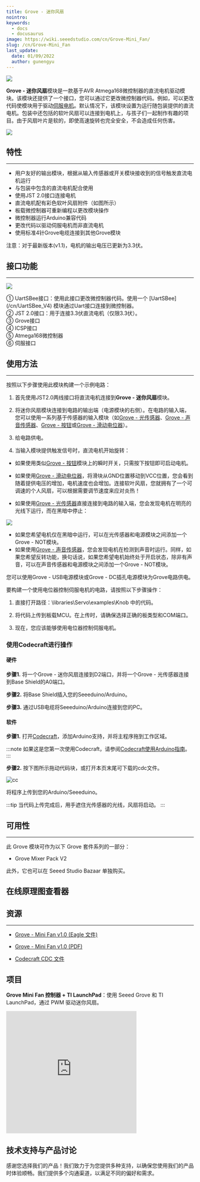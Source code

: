 ```yaml
---
title: Grove - 迷你风扇
nointro:
keywords:
  - docs
  - docusaurus
image: https://wiki.seeedstudio.com/cn/Grove-Mini_Fan/
slug: /cn/Grove-Mini_Fan
last_update:
  date: 01/09/2022
  author: gunengyu
---
```

![](https://files.seeedstudio.com/wiki/Grove-Mini_Fan/img/Mini_Fan%20head.jpg)

**Grove - 迷你风扇**模块是一款基于AVR Atmega168微控制器的直流电机驱动模块。该模块还提供了一个接口，您可以通过它更改微控制器代码。例如，可以更改代码使模块用于驱动[伺服电机](https://en.wikipedia.org/wiki/Servomotor)。默认情况下，该模块设置为运行随包装提供的直流电机。包装中还包括的软叶风扇可以连接到电机上，与孩子们一起制作有趣的项目。由于风扇叶片是软的，即使高速旋转也完全安全，不会造成任何伤害。

[![](https://files.seeedstudio.com/wiki/Seeed-WiKi/docs/images/300px-Get_One_Now_Banner-ragular.png)](https://www.seeedstudio.com/Grove-Mini-Fan-v1-1.html)

## 特性

---

* 用户友好的输出模块，根据从输入传感器或开关模块接收到的信号触发直流电机运行
* 与包装中包含的直流电机配合使用
* 使用JST 2.0接口连接电机
* 直流电机配有彩色软叶风扇附件（如图所示）
* 板载微控制器可重新编程以更改模块操作
* 微控制器运行Arduino兼容代码
* 更改代码以驱动伺服电机而非直流电机
* 使用标准4针Grove电缆连接到其他Grove模块
<div>
  <span style={{color: 'red'}}>注意：</span>对于最新版本(v1.1)，电机的输出电压已更新为3.3伏。
</div>

## 接口功能

---
![](https://files.seeedstudio.com/wiki/Grove-Mini_Fan/img/Mini_fan.jpg)

<dl>
  <dt>① UartSBee接口：使用此接口更改微控制器代码。使用一个 [UartSBee](/cn/UartSBee_V4) 模块通过Uart接口连接到微控制器。</dt>
  <dt>② JST 2.0接口：用于连接3.3伏直流电机（仅限3.3伏）。</dt>
  <dt>③ Grove接口</dt>
  <dt>④ ICSP接口</dt>
  <dt>⑤ Atmega168微控制器</dt>
  <dt>⑥ 伺服接口</dt>
</dl>

## 使用方法

---
按照以下步骤使用此模块构建一个示例电路：

1. 首先使用JST2.0两线接口将直流电机连接到**Grove - 迷你风扇**模块。

2. 将迷你风扇模块连接到电路的输出端（电源模块的右侧）。在电路的输入端，您可以使用一系列基于传感器的输入模块（如[Grove - 光传感器](/cn/Grove-Light_Sensor "Grove - 光传感器")、[Grove - 声音传感器](/cn/Grove-Sound_Sensor "Grove - 声音传感器")、[Grove - 按钮](/cn/Grove-Button "Grove - 按钮")或[Grove - 滑动电位器](/cn/Grove-Slide_Potentiometer "Grove - 滑动电位器")）。

3. 给电路供电。

4. 当输入模块提供触发信号时，直流电机开始旋转：

* 如果使用类似[Grove - 按钮](/cn/Grove-Button "Grove - 按钮")模块上的瞬时开关，只需按下按钮即可启动电机。

* 如果使用[Grove - 滑动电位器](/cn/Grove-Slide_Potentiometer "Grove - 滑动电位器")，将滑块从GND位置移动到VCC位置，您会看到随着提供电压的增加，电机速度也会增加。连接软叶风扇，您就拥有了一个可调速的个人风扇，可以根据需要调节速度来应对炎热！

* 如果使用[Grove - 光传感器](/cn/Grove-Light_Sensor "Grove - 光传感器")直接连接到电路的输入端，您会发现电机在明亮的光线下运行，而在黑暗中停止：

![](https://files.seeedstudio.com/wiki/Grove-Mini_Fan/img/Light_Sensitive_Fan.gif)

* 如果您希望电机仅在黑暗中运行，可以在光传感器和电源模块之间添加一个Grove - NOT模块。
* 如果使用[Grove - 声音传感器](/cn/Grove-Sound_Sensor "Grove - 声音传感器")，您会发现电机在检测到声音时运行。同样，如果您希望反转功能，换句话说，如果您希望电机始终处于开启状态，除非有声音，可以在声音传感器和电源模块之间添加一个Grove - NOT模块。

您可以使用Grove - USB电源模块或Grove - DC插孔电源模块为Grove电路供电。

要构建一个使用电位器控制伺服电机的电路，请按照以下步骤操作：

1. 直接打开路径：\libraries\Servo\examples\Knob 中的代码。

2. 将代码上传到板载MCU。在上传时，请确保选择正确的板类型和COM端口。

3. 现在，您应该能够使用电位器控制伺服电机。

### 使用Codecraft进行操作

#### 硬件

**步骤1.** 将一个Grove - 迷你风扇连接到D2端口，并将一个Grove - 光传感器连接到Base Shield的A0端口。

**步骤2.** 将Base Shield插入您的Seeeduino/Arduino。

**步骤3.** 通过USB电缆将Seeeduino/Arduino连接到您的PC。

#### 软件

**步骤1.** 打开[Codecraft](https://ide.chmakered.com/)，添加Arduino支持，并将主程序拖到工作区域。

:::note
    如果这是您第一次使用Codecraft，请参阅[Codecraft使用Arduino指南](https://wiki.seeedstudio.com/cn/Guide_for_Codecraft_using_Arduino/)。
:::

**步骤2.** 按下图所示拖动代码块，或打开本页末尾可下载的cdc文件。

![cc](https://files.seeedstudio.com/wiki/Grove-Mini_Fan/img/cc_Mini_Fan.png)

将程序上传到您的Arduino/Seeeduino。

:::tip
    当代码上传完成后，用手遮住光传感器的光线，风扇将启动。
:::

## 可用性

---
此 Grove 模块可作为以下 Grove 套件系列的一部分：

* Grove Mixer Pack V2

此外，它也可以在 Seeed Studio Bazaar 单独购买。

## 在线原理图查看器

<div className="altium-ecad-viewer" data-project-src="https://files.seeedstudio.com/wiki/Grove-Mini_Fan/res/Grove-Mini_Fan_v1.0.zip" style={{borderRadius: '0px 0px 4px 4px', height: 500, borderStyle: 'solid', borderWidth: 1, borderColor: 'rgb(241, 241, 241)', overflow: 'hidden', maxWidth: 1280, maxHeight: 700, boxSizing: 'border-box'}}>
</div>

## 资源

---

* [Grove - Mini Fan v1.0 (Eagle 文件)](https://files.seeedstudio.com/wiki/Grove-Mini_Fan/res/Grove-Mini_Fan_v1.0.zip)

* [Grove - Mini Fan v1.0 (PDF)](https://files.seeedstudio.com/wiki/Grove-Mini_Fan/res/Grove-Mini_Fan_v1.0.pdf)

* [Codecraft CDC 文件](https://files.seeedstudio.com/wiki/Grove-Mini_Fan/res/Grove_Mini_Fan_CDC_File.zip)

## 项目

**Grove Mini Fan 控制器 + TI LaunchPad**：使用 Seeed Grove 和 TI LaunchPad，通过 PWM 驱动迷你风扇。

<iframe frameborder='0' height='327.5' scrolling='no' src='https://www.hackster.io/measley2/grove-mini-fan-controller-ti-launchpad-cba304/embed' width='350'></iframe>

## 技术支持与产品讨论

感谢您选择我们的产品！我们致力于为您提供多种支持，以确保您使用我们的产品时体验顺畅。我们提供多个沟通渠道，以满足不同的偏好和需求。

<div class="button_tech_support_container">
<a href="https://forum.seeedstudio.com/" class="button_forum"></a> 
<a href="https://www.seeedstudio.com/contacts" class="button_email"></a>
</div>

<div class="button_tech_support_container">
<a href="https://discord.gg/eWkprNDMU7" class="button_discord"></a> 
<a href="https://github.com/Seeed-Studio/wiki-documents/discussions/69" class="button_discussion"></a>
</div>